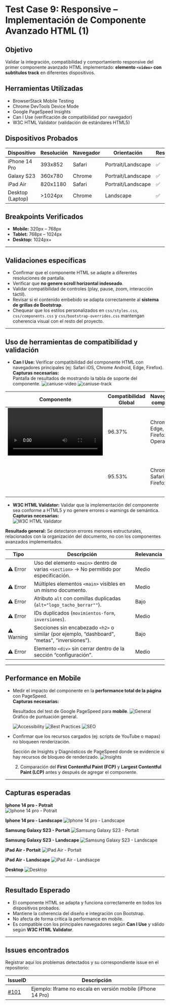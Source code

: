 # Test Case 9: Responsive – Implementación de Componente Avanzado HTML (1)

## Objetivo
Validar la integración, compatibilidad y comportamiento responsive del primer componente avanzado HTML implementado: **elemento `<video>` con subtítulos track** en diferentes dispositivos.

## Herramientas Utilizadas
- BrowserStack Mobile Testing  
- Chrome DevTools Device Mode  
- Google PageSpeed Insights  
- Can I Use (verificación de compatibilidad por navegador)  
- W3C HTML Validator (validación de estándares HTML5)  

## Dispositivos Probados
| Dispositivo       | Resolución | Navegador | Orientación         | Resultado |
|-------------------|------------|-----------|---------------------|-----------|
| iPhone 14 Pro     | 393x852    | Safari    | Portrait/Landscape  | ✅ |
| Galaxy S23        | 360x780    | Chrome    | Portrait/Landscape  | ✅ |
| iPad Air          | 820x1180   | Safari    | Portrait/Landscape  | ✅ |
| Desktop (Laptop)  | >1024px    | Chrome    | Landscape           | ✅ |

## Breakpoints Verificados
- **Mobile:** 320px – 768px  
- **Tablet:** 768px – 1024px  
- **Desktop:** 1024px+  

---

## Validaciones específicas
- Confirmar que el componente HTML se adapte a diferentes resoluciones de pantalla.  
- Verificar que **no genere scroll horizontal indeseado**.  
- Validar compatibilidad de controles (play, pause, zoom, interacción táctil).  
- Revisar si el contenido embebido se adapta correctamente al **sistema de grillas de Bootstrap**.  
- Chequear que los estilos personalizados en `css/styles.css`, `css/components.css` y `css/bootstrap-overrides.css` mantengan coherencia visual con el resto del proyecto.  

---

## Uso de herramientas de compatibilidad y validación

- **Can I Use:** Verificar compatibilidad del componente HTML con navegadores principales (ej: Safari iOS, Chrome Android, Edge, Firefox).  
  **Capturas necesarias:**  
  Pantalla de resultados de mostrando la tabla de soporte del componente.
  ![caniuse-video](imagenes/test-case-9/caniuse-video.png)
  ![caniuse-track](imagenes/test-case-9/caniuse-track.png)  

| Componente | Compatibilidad Global | Navegadores compatibles | Limitaciones |
|------------|-----------------------|-------------------------|--------------|
| <video>  | 96.37%  | Chrome, Edge, Safari, Firefox, Opera | Totalmente soportado, no requiere plugins.|
| <track>  | 95.53%  | Chrome, Safari, Firefox, Edge  | No compatible con modo fullscreen en navegadores antiguos.|

- **W3C HTML Validator:** Validar que la implementación del componente sea conforme a HTML5 y no genere errores o warnings de semántica.  
  **Capturas necesarias:**  
 ![W3C HTML Validator](imagenes/test-case-9/W3C-HTML-Validator.png)

 **Resultado general:** Se detectaron errores menores estructurales, relacionados con la organización del documento, no con los componentes avanzados implementados.

 | Tipo       | Descripción                                                                                   | Relevancia |
| ---------- | --------------------------------------------------------------------------------------------- | ---------- |
| ⚠️ Error   | Uso del elemento `<main>` dentro de varias `<section>` → No permitido por especificación.     | Medio      |
| ⚠️ Error   | Múltiples elementos `<main>` visibles en un mismo documento.                                  | Medio      |
| ⚠️ Error   | Atributo `alt` con comillas duplicadas (`alt="logo_tacho_borrar""`).                          | Bajo       |
| ⚠️ Error   | IDs duplicados (`movimientos-form`, `inversiones`).                                           | Medio      |
| ⚠️ Warning | Secciones sin encabezado `<h2>` o similar (por ejemplo, “dashboard”, “metas”, “inversiones”). | Bajo       |
| ⚠️ Error   | Elemento `<div>` sin cerrar dentro de la sección “configuración”.                             | Medio      |

---

## Performance en Mobile
- Medir el impacto del componente en la **performance total de la página** con PageSpeed.  
  **Capturas necesarias:**  

  Resultados del test de Google PageSpeed para **mobile**.
  ![General](imagenes/test-case-9/pagespeed-general.png) 
  Gráfico de puntuación general.  

  ![Accessibility](imagenes/test-case-9/pagespeed-accessibility.png)
  ![Best Practices](imagenes/test-case-9/pagespeed-best-practices.png)
  ![SEO](imagenes/test-case-9/pagespeed-seo.png)

- Confirmar que los recursos cargados (ej: scripts de YouTube o mapas) no bloqueen renderización.  

  Sección de Insights y Diagnósticos de PageSpeed donde se evidencie si hay recursos de bloqueo de renderizado.
  ![Insights](imagenes/test-case-9/pagespeed-insights.png)

  2. Comparación del **First Contentful Paint (FCP)** y **Largest Contentful Paint (LCP)** antes y después de agregar el componente.  

---

## Capturas esperadas
**Iphone 14 pro - Potrait**  
![Iphone 14 pro - Potrait](imagenes/test-case-9/iphone-video.png)

**Iphone 14 pro - Landscape**
![Iphone 14 pro - Landscape](imagenes/test-case-9/iphone-video-landscape.png)

**Samsung Galaxy S23 - Portait**
![Samsung Galaxy S23 - Portait](imagenes/test-case-9/samsung-video.png)

**Samsung Galaxy S23 - Landscape**
![Samsung Galaxy S23 - Landscape](imagenes/test-case-9/samsung-video-landescape.png)

**iPad Air - Portait** 
![iPad Air - Portait](imagenes/test-case-9/ipad-video-portrait.png)

**iPad Air - Landscape**
![iPad Air - Landsacpe](imagenes/test-case-9/ipad-video-landscape.png)

**Desktop**
![Desktop](imagenes/test-case-9/desktop-video.png)  



---

## Resultado Esperado
- El componente HTML se adapta y funciona correctamente en todos los dispositivos probados.  
- Mantiene la coherencia del diseño e integración con Bootstrap.  
- No afecta de forma crítica la performance en mobile.  
- Es compatible con los principales navegadores según **Can I Use** y válido según **W3C HTML Validator**.  

---

## Issues encontrados
Registrar aquí los problemas detectados y su correspondiente issue en el repositorio:  

| IssueID | Descripción |
|---------|-------------|
| [#101](https://github.com/tu-org/tu-repo/issues/101) | Ejemplo: Iframe no escala en versión mobile (iPhone 14 Pro) 